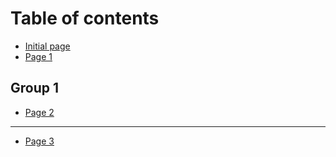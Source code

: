 # Table of contents

* [Initial page](README.md)
* [Page 1](page-1.md)

## Group 1

* [Page 2](group-1/page-2.md)

***

* [Page 3](page-3.md)
